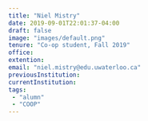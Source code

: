 ```yaml
---
title: "Niel Mistry"
date: 2019-09-01T22:01:37-04:00
draft: false
image: "images/default.png"
tenure: "Co-op student, Fall 2019"
office:
extention:
email: "niel.mistry@edu.uwaterloo.ca"
previousInstitution: 
currentInstitution: 
tags: 
 - "alumn"
 - "COOP"
---
```

